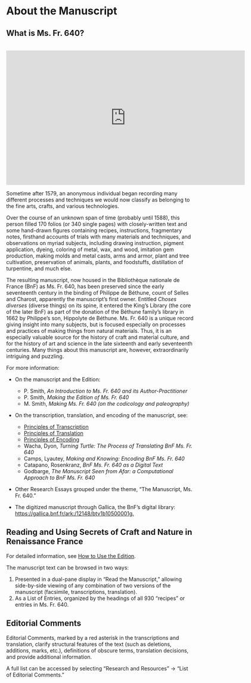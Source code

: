 # About the Manuscript

## What is Ms. Fr. 640?

<br/>

<iframe src="https://player.vimeo.com/video/385073832" width="640" height="360" frameborder="0" allow="autoplay; fullscreen" allowfullscreen></iframe>

Sometime after 1579, an anonymous individual began recording many different processes and techniques we would now classify as belonging to the fine arts, crafts, and various technologies.

Over the course of an unknown span of time (probably until 1588), this person filled 170 folios (or 340 single pages) with closely-written text and some hand-drawn figures containing recipes, instructions, fragmentary notes, firsthand accounts of trials with many materials and techniques, and observations on myriad subjects, including drawing instruction, pigment application, dyeing, coloring of metal, wax, and wood, imitation gem production, making molds and metal casts, arms and armor, plant and tree cultivation, preservation of animals, plants, and foodstuffs, distillation of turpentine, and much else.

The resulting manuscript, now housed in the Bibliothèque nationale de France (BnF) as Ms. Fr. 640, has been preserved since the early seventeenth century in the binding of Philippe de Béthune, count of Selles and Charost, apparently the manuscript’s first owner. Entitled *Choses diverses* (diverse things) on its spine, it entered the King’s Library (the core of the later BnF) as part of the donation of the Béthune family’s library in 1662 by Philippe’s son, Hippolyte de Béthune.
Ms. Fr. 640 is a unique record giving insight into many subjects, but is focused especially on processes and practices of making things from natural materials. Thus, it is an especially valuable source for the history of craft and material culture, and for the history of art and science in the late sixteenth and early seventeenth centuries. Many things about this manuscript are, however, extraordinarily intriguing and puzzling.

For more information:

* On the manuscript and the Edition:
  - P. Smith, *An Introduction to Ms. Fr. 640 and its Author-Practitioner*
  - P. Smith, *Making the Edition of Ms. Fr. 640*
  - M. Smith, *Making Ms. Fr. 640 (on the codicology and paleography)*
* On the transcription, translation, and encoding of the manuscript, see:
  - [Principles of Transcription](http://edition-staging.makingandknowing.org/#/content/research+resources/principles-transcription)
  - [Principles of Translation](http://edition-staging.makingandknowing.org/#/content/research+resources/principles-translation)
  - [Principles of Encoding](http://edition-staging.makingandknowing.org/#/content/research+resources/principles-encoding)
  - Wacha, Dyon, *Turning Turtle: The Process of Translating BnF Ms. Fr. 640*
  - Camps, Lyautey, *Ma<r>king and Knowing: Encoding BnF Ms. Fr. 640*
  - Catapano, Rosenkranz, *BnF Ms. Fr. 640 as a Digital Text*
  - Godbarge, *The Manuscript Seen from Afar: a Computational Approach to BnF Ms. Fr. 640*

* Other Research Essays grouped under the theme, “The Manuscript, Ms. Fr. 640.”
* The digitized manuscript through Gallica, the BnF’s digital library: <https://gallica.bnf.fr/ark:/12148/btv1b10500001g.>


## Reading and Using Secrets of Craft and Nature in Renaissance France

For detailed information, see [How to Use the Edition](http://edition-staging.makingandknowing.org/#/content/how-to-use).

The manuscript text can be browsed in two ways:

1. Presented in a dual-pane display in “Read the Manuscript,” allowing side-by-side viewing of any combination of two versions of the manuscript (facsimile, transcriptions, translation).
2. As a List of Entries, organized by the headings of all 930 “recipes” or entries in Ms. Fr. 640.

## Editorial Comments

Editorial Comments, marked by a red asterisk in the
transcriptions and translation, clarify structural
features of the text (such as deletions, additions, marks, etc.),
definitions of obscure terms, translation decisions, and provide additional information.

A full list can be accessed by selecting
“Research and Resources” → “List of Editorial Comments.”